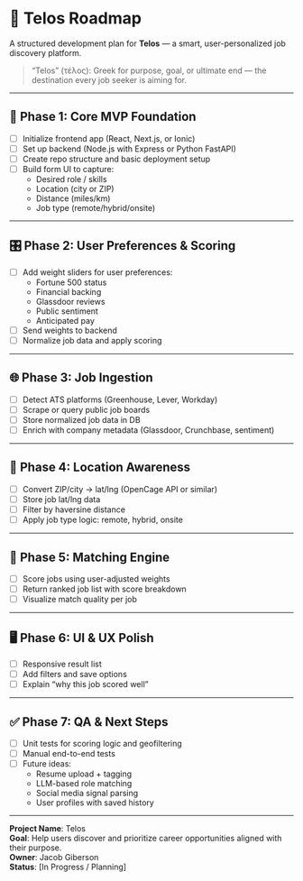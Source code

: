 # 🚀 Telos Roadmap
A structured development plan for **Telos** — a smart, user-personalized job discovery platform.

> “Telos” (τέλος): Greek for purpose, goal, or ultimate end — the destination every job seeker is aiming for.

---

## 🧱 Phase 1: Core MVP Foundation

- [ ] Initialize frontend app (React, Next.js, or Ionic)
- [ ] Set up backend (Node.js with Express or Python FastAPI)
- [ ] Create repo structure and basic deployment setup
- [ ] Build form UI to capture:
  - Desired role / skills
  - Location (city or ZIP)
  - Distance (miles/km)
  - Job type (remote/hybrid/onsite)

---

## 🎛 Phase 2: User Preferences & Scoring

- [ ] Add weight sliders for user preferences:
  - Fortune 500 status
  - Financial backing
  - Glassdoor reviews
  - Public sentiment
  - Anticipated pay
- [ ] Send weights to backend
- [ ] Normalize job data and apply scoring

---

## 🌐 Phase 3: Job Ingestion

- [ ] Detect ATS platforms (Greenhouse, Lever, Workday)
- [ ] Scrape or query public job boards
- [ ] Store normalized job data in DB
- [ ] Enrich with company metadata (Glassdoor, Crunchbase, sentiment)

---

## 📍 Phase 4: Location Awareness

- [ ] Convert ZIP/city → lat/lng (OpenCage API or similar)
- [ ] Store job lat/lng data
- [ ] Filter by haversine distance
- [ ] Apply job type logic: remote, hybrid, onsite

---

## 🧠 Phase 5: Matching Engine

- [ ] Score jobs using user-adjusted weights
- [ ] Return ranked job list with score breakdown
- [ ] Visualize match quality per job

---

## 🖥 Phase 6: UI & UX Polish

- [ ] Responsive result list
- [ ] Add filters and save options
- [ ] Explain “why this job scored well”

---

## ✅ Phase 7: QA & Next Steps

- [ ] Unit tests for scoring logic and geofiltering
- [ ] Manual end-to-end tests
- [ ] Future ideas:
  - Resume upload + tagging
  - LLM-based role matching
  - Social media signal parsing
  - User profiles with saved history

---

**Project Name**: Telos  
**Goal**: Help users discover and prioritize career opportunities aligned with their purpose.  
**Owner**: Jacob Giberson  
**Status**: [In Progress / Planning]

